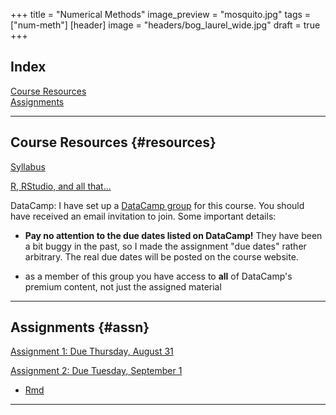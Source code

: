 +++
title = "Numerical Methods"
image_preview = "mosquito.jpg"
tags = ["num-meth"]
[header]
image = "headers/bog_laurel_wide.jpg"
draft = true
+++

## Index

[Course Resources](#resources)  
[Assignments](#assn)

---------------------------------------------------------------------

## Course Resources {#resources}

[Syllabus](/courses/MATH395/syllabus/)

[R, RStudio, and all that...](/resources/allthingsR/)

DataCamp: I have set up a [DataCamp group](https://www.datacamp.com/groups/numerical-analysis) for this course. You should have received an email invitation to join. Some important details:

-  **Pay no attention to the due dates listed on DataCamp!** They have been a bit buggy in the past, so I made the assignment "due dates" rather arbitrary. The real due dates will be posted on the course website.

-  as a member of this group you have access to **all** of DataCamp's premium content, not just the assigned material
    
---------------------------------------------------------------------

## Assignments {#assn}

[Assignment 1: Due Thursday, August 31](/courses/MATH395/assignments/numerical-methods-assignment-1/)

[Assignment 2: Due Tuesday, September 1](/courses/MATH395/assignments/numerical-methods-assignment-2/)

- [Rmd](https://raw.githubusercontent.com/jbintz/jasonbintz/master/content/courses/MATH395/assignments/2017-08-26-numerical-methods-assignment-2.Rmd)

---------------------------------------------------------------------